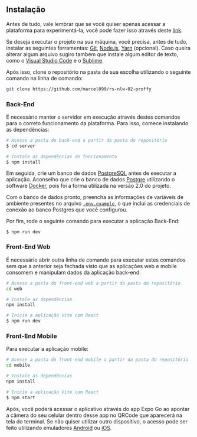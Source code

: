 ## Instalação

Antes de tudo, vale lembrar que se você quiser apenas acessar a plataforma para experimentá-la, você pode fazer isso através deste <a href="https://proffy.marcel099.vercel.app/">link</a>.

Se deseja executar o projeto na sua máquina, você precisa, antes de tudo, instalar as seguintes ferramentas: [Git](https://git-scm.com), [Node.js](https://nodejs.org/en/), [Yarn](https://yarnpkg.com/) (opcional). Caso queira alterar algum arquivo sugiro também que instale algum editor de texto, como o [Visual Studio Code](https://code.visualstudio.com/) e o [Sublime](https://www.sublimetext.com/3).

Após isso, clone o repositório na pasta de sua escolha utilizando o seguinte comando na linha de comando:

```bash
git clone https://github.com/marcel099/rs-nlw-02-proffy
```

### Back-End

É necessário manter o servidor em execução através destes comandos para o correto funcionamento da plataforma. Para isso, comece instalando as dependências:

```bash
# Acesse a pasta do back-end a partir da pasta do repositório
$ cd server

# Instale as dependências de funcionamento
$ npm install
```

Em seguida, crie um banco de dados <a href="https://www.postgresql.org/">PostgreSQL</a> antes de executar a aplicação. Aconselho que crie o banco de dados <a href="https://hub.docker.com/_/postgres">Postgre</a> utilizando o software <a href="https://www.docker.com/">Docker</a>, pois foi a forma utilizada na versão 2.0 do projeto.

Com o banco de dados pronto, preencha as informações de variáveis de ambiente presentes no arquivo <a href="https://github.com/marcel099/nlw-2-proffy/blob/feature/setup-deploy/server/.env.example">`.env.example`</a>, o que inclui as credenciais de conexão ao banco Postgres que você configurou.

Por fim, rode o seguinte comando para executar a aplicação Back-End:

```
$ npm run dev
```

### Front-End Web

É necessário abrir outra linha de comando para executar estes comandos sem que a anterior seja fechada visto que as aplicações web e mobile consomem e manipulam dados da aplicação back-end.

```bash
# Acesse a pasta do front-end web a partir da pasta do repositório
cd web

# Instale as dependências
npm install

# Inicie a aplicação Vite com React
$ npm run dev
```

### Front-End Mobile

Para executar a aplicação mobile:

```bash
# Acesse a pasta do front-end mobile a partir da pasta do repositório
cd mobile

# Instale as dependências
npm install

# Inicie a aplicação Vite com React
$ npm start
```

Após, você poderá acessar o aplicativo através do app Expo Go ao apontar a câmera do seu celular dentro desse app no QRCode que aparecerá na tela do terminal. Se não quiser utilizar outro dispositivo, o acesso pode ser feito utilizando emuladores <a href="https://developer.android.com/studio">Android</a> ou <a href="https://developer.apple.com/xcode/">iOS</a>.